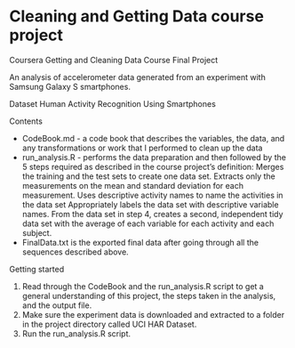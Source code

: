 # Cleaning and Getting Data course project
Coursera Getting and Cleaning Data Course Final Project

An analysis of accelerometer data generated from an experiment with Samsung Galaxy S smartphones.

Dataset
Human Activity Recognition Using Smartphones


Contents
- CodeBook.md - a code book that describes the variables, the data, and any transformations or work that I performed to clean up the data
- run_analysis.R - performs the data preparation and then followed by the 5 steps required as described in the course project’s definition:
	Merges the training and the test sets to create one data set.
	Extracts only the measurements on the mean and standard deviation for each measurement.
	Uses descriptive activity names to name the activities in the data set
	Appropriately labels the data set with descriptive variable names.
	From the data set in step 4, creates a second, independent tidy data set with the average of each variable for each activity and each subject.
- FinalData.txt is the exported final data after going through all the sequences described above.

Getting started
  1. Read through the CodeBook and the run_analysis.R script to get a general understanding of this project, the steps taken in the analysis, and the output file.
  2. Make sure the experiment data is downloaded and extracted to a folder in the project directory called UCI HAR Dataset.
  3. Run the run_analysis.R script.